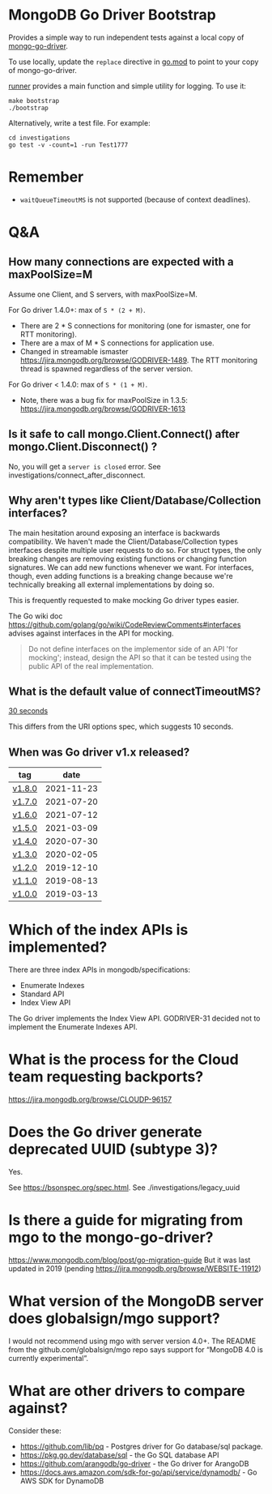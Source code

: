 # MongoDB Go Driver Bootstrap #

Provides a simple way to run independent tests against a local copy of [mongo-go-driver](git@github.com:mongodb/mongo-go-driver.git).

To use locally, update the `replace` directive in [go.mod](./go.mod) to point to your copy of mongo-go-driver.

[runner](./runner) provides a main function and simple utility for logging. To use it:
```
make bootstrap
./bootstrap
```

Alternatively, write a test file. For example:
```
cd investigations
go test -v -count=1 -run Test1777
```

# Remember #
- `waitQueueTimeoutMS` is not supported (because of context deadlines).

# Q&A #

## How many connections are expected with a maxPoolSize=M ##

Assume one Client, and S servers, with maxPoolSize=M.

For Go driver 1.4.0+: max of `S * (2 + M)`.
- There are 2 * S connections for monitoring (one for ismaster, one for RTT monitoring).
- There are a max of M * S connections for application use.
- Changed in streamable ismaster https://jira.mongodb.org/browse/GODRIVER-1489. The RTT monitoring thread is spawned regardless of the server version.

For Go driver < 1.4.0: max of `S * (1 + M)`.
- Note, there was a bug fix for maxPoolSize in 1.3.5: https://jira.mongodb.org/browse/GODRIVER-1613

## Is it safe to call mongo.Client.Connect() after mongo.Client.Disconnect() ?
No, you will get a `server is closed` error. See investigations/connect_after_disconnect.

## Why aren't types like Client/Database/Collection interfaces?

The main hesitation around exposing an interface is backwards compatibility.
We haven't made the Client/Database/Collection types interfaces despite multiple user requests to do so. For struct types, the only breaking changes are removing existing functions or changing function signatures. We can add new functions whenever we want. For interfaces, though, even adding functions is a breaking change because we're technically breaking all external implementations by doing so.

This is frequently requested to make mocking Go driver types easier.

The Go wiki doc https://github.com/golang/go/wiki/CodeReviewComments#interfaces advises against interfaces in the API for mocking.

> Do not define interfaces on the implementor side of an API 'for mocking'; instead, design the API so that it can be tested using the public API of the real implementation.

## What is the default value of connectTimeoutMS?

[30 seconds](https://github.com/kevinAlbs/mongo-go-driver/blob/cdacb6473abf8f2abaac11f58b7577fbd148440e/x/mongo/driver/topology/connection_options.go#L60)

This differs from the URI options spec, which suggests 10 seconds.

## When was Go driver v1.x released?

| tag                                                                      | date       |
|--------------------------------------------------------------------------|------------|
| [v1.8.0](https://github.com/mongodb/mongo-go-driver/releases/tag/v1.8.0) | 2021-11-23 |
| [v1.7.0](https://github.com/mongodb/mongo-go-driver/releases/tag/v1.7.0) | 2021-07-20 |
| [v1.6.0](https://github.com/mongodb/mongo-go-driver/releases/tag/v1.6.0) | 2021-07-12 |
| [v1.5.0](https://github.com/mongodb/mongo-go-driver/releases/tag/v1.5.0) | 2021-03-09 |
| [v1.4.0](https://github.com/mongodb/mongo-go-driver/releases/tag/v1.4.0) | 2020-07-30 |
| [v1.3.0](https://github.com/mongodb/mongo-go-driver/releases/tag/v1.3.0) | 2020-02-05 |
| [v1.2.0](https://github.com/mongodb/mongo-go-driver/releases/tag/v1.2.0) | 2019-12-10 |
| [v1.1.0](https://github.com/mongodb/mongo-go-driver/releases/tag/v1.1.0) | 2019-08-13 |
| [v1.0.0](https://github.com/mongodb/mongo-go-driver/releases/tag/v1.0.0) | 2019-03-13 |

# Which of the index APIs is implemented?

There are three index APIs in mongodb/specifications:
- Enumerate Indexes
- Standard API
- Index View API

The Go driver implements the Index View API. GODRIVER-31 decided not to implement the Enumerate Indexes API.

# What is the process for the Cloud team requesting backports?

https://jira.mongodb.org/browse/CLOUDP-96157
# Does the Go driver generate deprecated UUID (subtype 3)? #
Yes.

See https://bsonspec.org/spec.html.
See ./investigations/legacy_uuid

# Is there a guide for migrating from mgo to the mongo-go-driver? #

https://www.mongodb.com/blog/post/go-migration-guide
But it was last updated in 2019 (pending https://jira.mongodb.org/browse/WEBSITE-11912)

# What version of the MongoDB server does globalsign/mgo support? #

I would not recommend using mgo with server version 4.0+. The README from the github.com/globalsign/mgo repo says support for “MongoDB 4.0 is currently experimental”.

# What are other drivers to compare against? #

Consider these:
- https://github.com/lib/pq - Postgres driver for Go database/sql package.
- https://pkg.go.dev/database/sql - the Go SQL database API
- https://github.com/arangodb/go-driver - the Go driver for ArangoDB
- https://docs.aws.amazon.com/sdk-for-go/api/service/dynamodb/ - Go AWS SDK for DynamoDB